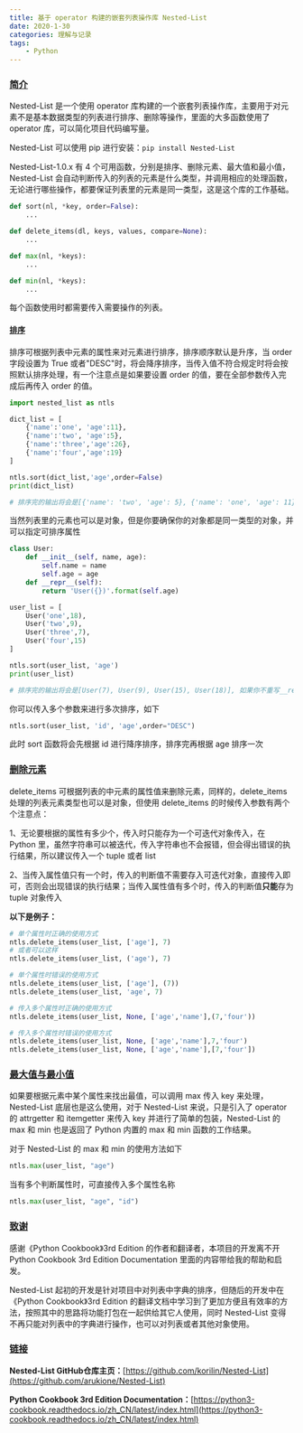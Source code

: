 ```yaml
---
title: 基于 operator 构建的嵌套列表操作库 Nested-List
date: 2020-1-30
categories: 理解与记录
tags:
    - Python
---
```


### [简介](#简介)

Nested-List 是一个使用 operator 库构建的一个嵌套列表操作库，主要用于对元素不是基本数据类型的列表进行排序、删除等操作，里面的大多函数使用了 operator 库，可以简化项目代码编写量。

Nested-List 可以使用 pip 进行安装：`pip install Nested-List`

Nested-List-1.0.x 有 4 个可用函数，分别是排序、删除元素、最大值和最小值，Nested-List 会自动判断传入的列表的元素是什么类型，并调用相应的处理函数，无论进行哪些操作，都要保证列表里的元素是同一类型，这是这个库的工作基础。

```Python
def sort(nl, *key, order=False):
    ...

def delete_items(dl, keys, values, compare=None):
    ...

def max(nl, *keys):
    ...

def min(nl, *keys):
    ...
```

每个函数使用时都需要传入需要操作的列表。

<!-- more -->

#### [排序](#排序)

排序可根据列表中元素的属性来对元素进行排序，排序顺序默认是升序，当 order 字段设置为 True 或者"DESC"时，将会降序排序，当传入值不符合规定时将会按照默认排序处理，有一个注意点是如果要设置 order 的值，要在全部参数传入完成后再传入 order 的值。

```Python
import nested_list as ntls

dict_list = [
    {'name':'one', 'age':11},
    {'name':'two', 'age':5},
    {'name':'three','age':26},
    {'name':'four','age':19}
]

ntls.sort(dict_list,'age',order=False)
print(dict_list)

# 排序完的输出将会是[{'name': 'two', 'age': 5}, {'name': 'one', 'age': 11}, {'name': 'four', 'age': 19}, {'name': 'three', 'age': 26}]
```

当然列表里的元素也可以是对象，但是你要确保你的对象都是同一类型的对象，并可以指定可排序属性

```Python
class User:
    def __init__(self, name, age):
        self.name = name
        self.age = age
    def __repr__(self):
        return 'User({})'.format(self.age)

user_list = [
    User('one',18),
    User('two',9),
    User('three',7),
    User('four',15)
]

ntls.sort(user_list, 'age')
print(user_list)

# 排序完的输出将会是[User(7), User(9), User(15), User(18)], 如果你不重写__repr__, 那么将会打印的列表里将会是对象信息, 你将看不到排序效果
```

你可以传入多个参数来进行多次排序，如下

```Python
ntls.sort(user_list, 'id', 'age',order="DESC")
```

此时 sort 函数将会先根据 id 进行降序排序，排序完再根据 age 排序一次

### [删除元素](#删除元素)

delete_items 可根据列表的中元素的属性值来删除元素，同样的，delete_items 处理的列表元素类型也可以是对象，但使用 delete_items 的时候传入参数有两个个注意点：

1、无论要根据的属性有多少个，传入时只能存为一个可迭代对象传入，在 Python 里，虽然字符串可以被迭代，传入字符串也不会报错，但会得出错误的执行结果，所以建议传入一个 tuple 或者 list

2、当传入属性值只有一个时，传入的判断值不需要存入可迭代对象，直接传入即可，否则会出现错误的执行结果；当传入属性值有多个时，传入的判断值**只能**存为 tuple 对象传入

**以下是例子：**

```Python
# 单个属性时正确的使用方式
ntls.delete_items(user_list, ['age'], 7)
# 或者可以这样
ntls.delete_items(user_list, ('age'), 7)

# 单个属性时错误的使用方式
ntls.delete_items(user_list, ['age'], (7))
ntls.delete_items(user_list, 'age', 7)

# 传入多个属性时正确的使用方式
ntls.delete_items(user_list, None, ['age','name'],(7,'four'))

# 传入多个属性时错误的使用方式
ntls.delete_items(user_list, None, ['age','name'],7,'four')
ntls.delete_items(user_list, None, ['age','name'],[7,'four'])
```

### [最大值与最小值](#最大值与最小值)

如果要根据元素中某个属性来找出最值，可以调用 max 传入 key 来处理，Nested-List 底层也是这么使用，对于 Nested-List 来说，只是引入了 operator 的 attrgetter 和 itemgetter 来传入 key 并进行了简单的包装，Nested-List 的 max 和 min 也是返回了 Python 内置的 max 和 min 函数的工作结果。

对于 Nested-List 的 max 和 min 的使用方法如下

```Python
ntls.max(user_list, "age")
```

当有多个判断属性时，可直接传入多个属性名称

```Python
ntls.max(user_list, "age", "id")
```

### [致谢](#致谢)

感谢《Python Cookbook》3rd Edition 的作者和翻译者，本项目的开发离不开 Python Cookbook 3rd Edition Documentation 里面的内容带给我的帮助和启发。

Nested-List 起初的开发是针对项目中对列表中字典的排序，但随后的开发中在《Python Cookbook》3rd Edition 的翻译文档中学习到了更加方便且有效率的方法，按照其中的思路将功能打包在一起供给其它人使用，同时 Nested-List 变得不再只能对列表中的字典进行操作，也可以对列表或者其他对象使用。

### [链接](#链接)

**Nested-List GitHub仓库主页：**[https://github.com/korilin/Nested-List](https://github.com/arukione/Nested-List)

**Python Cookbook 3rd Edition Documentation：**[https://python3-cookbook.readthedocs.io/zh_CN/latest/index.html](https://python3-cookbook.readthedocs.io/zh_CN/latest/index.html)
